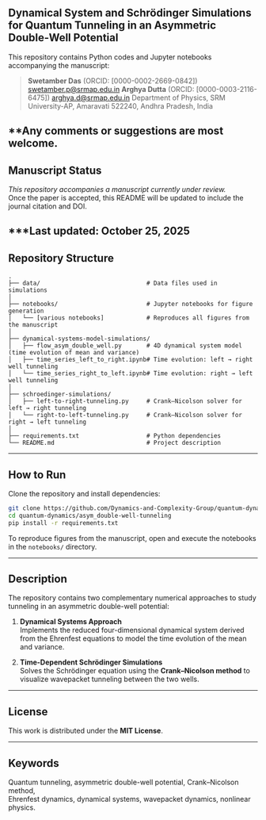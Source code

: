 ## Dynamical System and Schrödinger Simulations for Quantum Tunneling in an Asymmetric Double-Well Potential

This repository contains Python codes and Jupyter notebooks accompanying the manuscript:

> **Swetamber Das** (ORCID: [0000-0002-2669-0842]) swetamber.p@srmap.edu.in
> **Arghya Dutta** (ORCID: [0000-0003-2116-6475])  arghya.d@srmap.edu.in
> Department of Physics, SRM University-AP, Amaravati 522240, Andhra Pradesh, India  

**Any comments or suggestions are most welcome.
---

## Manuscript Status

*This repository accompanies a manuscript currently under review.*  
Once the paper is accepted, this README will be updated to include the journal citation and DOI.

***Last updated: October 25, 2025
---

## Repository Structure

```
.
├── data/                              # Data files used in simulations
│
├── notebooks/                         # Jupyter notebooks for figure generation
│   └── [various notebooks]            # Reproduces all figures from the manuscript
│
├── dynamical-systems-model-simulations/
│   ├── flow_asym_double_well.py       # 4D dynamical system model (time evolution of mean and variance)
│   ├── time_series_left_to_right.ipynb# Time evolution: left → right well tunneling
│   └── time_series_right_to_left.ipynb# Time evolution: right → left well tunneling
│
├── schroedinger-simulations/
│   ├── left-to-right-tunneling.py     # Crank–Nicolson solver for left → right tunneling
│   └── right-to-left-tunneling.py     # Crank–Nicolson solver for right → left tunneling
│
├── requirements.txt                   # Python dependencies
└── README.md                          # Project description
```

---

## How to Run

Clone the repository and install dependencies:

```bash
git clone https://github.com/Dynamics-and-Complexity-Group/quantum-dynamics.git
cd quantum-dynamics/asym_double-well-tunneling
pip install -r requirements.txt
```

To reproduce figures from the manuscript, open and execute the notebooks in the `notebooks/` directory.

---

## Description

The repository contains two complementary numerical approaches to study tunneling in an asymmetric double-well potential:

1. **Dynamical Systems Approach**  
   Implements the reduced four-dimensional dynamical system derived from the Ehrenfest equations to model the time evolution of the mean and variance.

2. **Time-Dependent Schrödinger Simulations**  
   Solves the Schrödinger equation using the **Crank–Nicolson method** to visualize wavepacket tunneling between the two wells.

---

## License

This work is distributed under the **MIT License**.

---

## Keywords

Quantum tunneling, asymmetric double-well potential, Crank–Nicolson method,  
Ehrenfest dynamics, dynamical systems, wavepacket dynamics, nonlinear physics.
